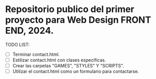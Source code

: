 # Repositorio publico del primer proyecto para Web Design FRONT END, 2024.


TODO LIST:
- [ ] Terminar contact.html.
- [ ] Estilizar contact.html con clases especificas.
- [ ] Crear las carpetas "GAMES", "STYLES" Y "SCRIPTS".
- [ ] Utilizar el contact.html como un formulario para contactarse.
